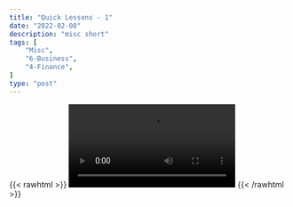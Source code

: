 ```yaml
---
title: "Quick Lessons - 1"
date: "2022-02-08"
description: "misc short"
tags: [
    "Misc",
    "6-Business",
    "4-Finance",
]
type: "post"
---
```

{{< rawhtml >}}
    <video width="auto" height="auto" controls>
        <source src="https://clips.dev00ps.com/MISC/5%20quick%20lessons.mp4" type="video/mp4"> 
    </video>
{{< /rawhtml >}}